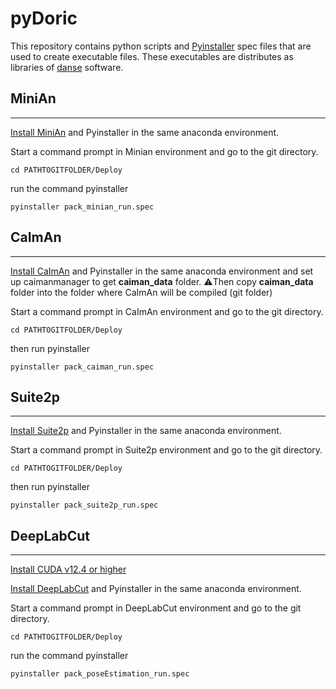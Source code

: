 # pyDoric
This repository contains python scripts and [Pyinstaller](https://pyinstaller.org/en/stable/) spec files that are used to create executable files. These executables are distributes as libraries of [danse](https://neuro.doriclenses.com/collections/software/products/danse) software.

## MiniAn
---

[Install MiniAn](https://minian.readthedocs.io/en/stable/start_guide/install.html) and Pyinstaller in the same anaconda environment.

Start a command prompt in Minian environment and go to the git directory.

```
cd PATHTOGITFOLDER/Deploy
```

run the command pyinstaller

```
pyinstaller pack_minian_run.spec
```

## CaImAn
---

[Install CaImAn](https://caiman.readthedocs.io/en/latest/Installation.html) and Pyinstaller in the same anaconda environment and set up caimanmanager to get **caiman_data** folder. ⚠️Then copy **caiman_data** folder into the folder where CaImAn will be compiled (git folder)

Start a command prompt in CaImAn environment and go to the git directory.

```
cd PATHTOGITFOLDER/Deploy
```

then run pyinstaller

```
pyinstaller pack_caiman_run.spec
```

## Suite2p
---

[Install Suite2p](https://suite2p.readthedocs.io/en/latest/installation.html) and Pyinstaller in the same anaconda environment.

Start a command prompt in Suite2p environment and go to the git directory.

```
cd PATHTOGITFOLDER/Deploy
```

then run pyinstaller

```
pyinstaller pack_suite2p_run.spec
```

## DeepLabCut
---

[Install CUDA v12.4 or higher](https://developer.nvidia.com/cuda-downloads?target_os=Windows&target_arch=x86_64&target_version=10&target_type=exe_network)

[Install DeepLabCut](https://deeplabcut.github.io/DeepLabCut/docs/beginner-guides/beginners-guide.html) and Pyinstaller in the same anaconda environment.

Start a command prompt in DeepLabCut environment and go to the git directory.

```
cd PATHTOGITFOLDER/Deploy
```

run the command pyinstaller

```
pyinstaller pack_poseEstimation_run.spec
```